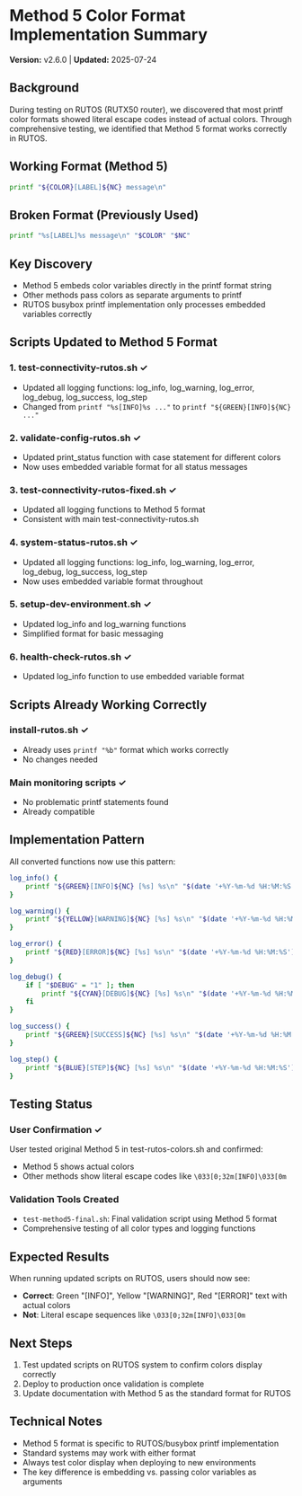 # Method 5 Color Format Implementation Summary

**Version:** v2.6.0 | **Updated:** 2025-07-24

## Background

During testing on RUTOS (RUTX50 router), we discovered that most printf color formats showed literal escape codes
instead of actual colors. Through comprehensive testing, we identified that Method 5 format works correctly in RUTOS.

## Working Format (Method 5)

```bash
printf "${COLOR}[LABEL]${NC} message\n"
```

## Broken Format (Previously Used)

```bash
printf "%s[LABEL]%s message\n" "$COLOR" "$NC"
```

## Key Discovery

- Method 5 embeds color variables directly in the printf format string
- Other methods pass colors as separate arguments to printf
- RUTOS busybox printf implementation only processes embedded variables correctly

## Scripts Updated to Method 5 Format

### 1. test-connectivity-rutos.sh ✓

- Updated all logging functions: log_info, log_warning, log_error, log_debug, log_success, log_step
- Changed from `printf "%s[INFO]%s ..."` to `printf "${GREEN}[INFO]${NC} ..."`

### 2. validate-config-rutos.sh ✓

- Updated print_status function with case statement for different colors
- Now uses embedded variable format for all status messages

### 3. test-connectivity-rutos-fixed.sh ✓

- Updated all logging functions to Method 5 format
- Consistent with main test-connectivity-rutos.sh

### 4. system-status-rutos.sh ✓

- Updated all logging functions: log_info, log_warning, log_error, log_debug, log_success, log_step
- Now uses embedded variable format throughout

### 5. setup-dev-environment.sh ✓

- Updated log_info and log_warning functions
- Simplified format for basic messaging

### 6. health-check-rutos.sh ✓

- Updated log_info function to use embedded variable format

## Scripts Already Working Correctly

### install-rutos.sh ✓

- Already uses `printf "%b"` format which works correctly
- No changes needed

### Main monitoring scripts ✓

- No problematic printf statements found
- Already compatible

## Implementation Pattern

All converted functions now use this pattern:

```bash
log_info() {
    printf "${GREEN}[INFO]${NC} [%s] %s\n" "$(date '+%Y-%m-%d %H:%M:%S')" "$1"
}

log_warning() {
    printf "${YELLOW}[WARNING]${NC} [%s] %s\n" "$(date '+%Y-%m-%d %H:%M:%S')" "$1"
}

log_error() {
    printf "${RED}[ERROR]${NC} [%s] %s\n" "$(date '+%Y-%m-%d %H:%M:%S')" "$1" >&2
}

log_debug() {
    if [ "$DEBUG" = "1" ]; then
        printf "${CYAN}[DEBUG]${NC} [%s] %s\n" "$(date '+%Y-%m-%d %H:%M:%S')" "$1" >&2
    fi
}

log_success() {
    printf "${GREEN}[SUCCESS]${NC} [%s] %s\n" "$(date '+%Y-%m-%d %H:%M:%S')" "$1"
}

log_step() {
    printf "${BLUE}[STEP]${NC} [%s] %s\n" "$(date '+%Y-%m-%d %H:%M:%S')" "$1"
}
```

## Testing Status

### User Confirmation ✓

User tested original Method 5 in test-rutos-colors.sh and confirmed:

- Method 5 shows actual colors
- Other methods show literal escape codes like `\033[0;32m[INFO]\033[0m`

### Validation Tools Created

- `test-method5-final.sh`: Final validation script using Method 5 format
- Comprehensive testing of all color types and logging functions

## Expected Results

When running updated scripts on RUTOS, users should now see:

- **Correct**: Green "[INFO]", Yellow "[WARNING]", Red "[ERROR]" text with actual colors
- **Not**: Literal escape sequences like `\033[0;32m[INFO]\033[0m`

## Next Steps

1. Test updated scripts on RUTOS system to confirm colors display correctly
2. Deploy to production once validation is complete
3. Update documentation with Method 5 as the standard format for RUTOS

## Technical Notes

- Method 5 format is specific to RUTOS/busybox printf implementation
- Standard systems may work with either format
- Always test color display when deploying to new environments
- The key difference is embedding vs. passing color variables as arguments
